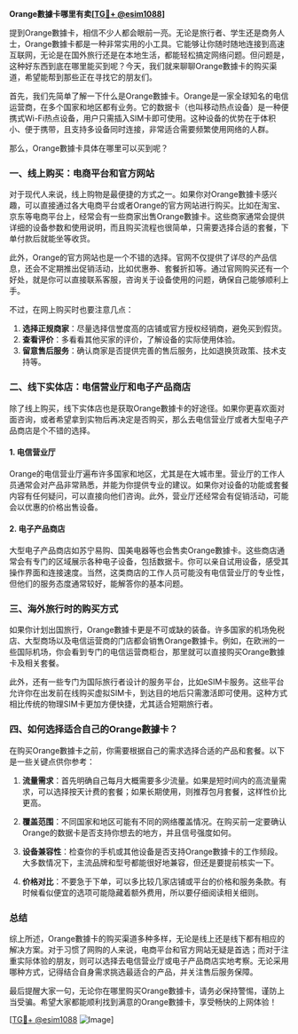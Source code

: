 **Orange數據卡哪里有卖[[TG💪+ @esim1088](https://t.me/s/esim1088)]**

提到Orange數據卡，相信不少人都会眼前一亮。无论是旅行者、学生还是商务人士，Orange數據卡都是一种非常实用的小工具。它能够让你随时随地连接到高速互联网，无论是在国外旅行还是在本地生活，都能轻松搞定网络问题。但问题是，这种好东西到底在哪里能买到呢？今天，我们就来聊聊Orange數據卡的购买渠道，希望能帮到那些正在寻找它的朋友们。

首先，我们先简单了解一下什么是Orange數據卡。Orange是一家全球知名的电信运营商，在多个国家和地区都有业务。它的数据卡（也叫移动热点设备）是一种便携式Wi-Fi热点设备，用户只需插入SIM卡即可使用。这种设备的优势在于体积小、便于携带，且支持多设备同时连接，非常适合需要频繁使用网络的人群。

那么，Orange數據卡具体在哪里可以买到呢？

### 一、线上购买：电商平台和官方网站

对于现代人来说，线上购物是最便捷的方式之一。如果你对Orange數據卡感兴趣，可以直接通过各大电商平台或者Orange的官方网站进行购买。比如在淘宝、京东等电商平台上，经常会有一些商家出售Orange數據卡。这些商家通常会提供详细的设备参数和使用说明，而且购买流程也很简单，只需要选择合适的套餐，下单付款后就能坐等收货。

此外，Orange的官方网站也是一个不错的选择。官网不仅提供了详尽的产品信息，还会不定期推出促销活动，比如优惠券、套餐折扣等。通过官网购买还有一个好处，就是你可以直接联系客服，咨询关于设备使用的问题，确保自己能够顺利上手。

不过，在网上购买时也要注意几点：

1. **选择正规商家**：尽量选择信誉度高的店铺或官方授权经销商，避免买到假货。
2. **查看评价**：多看看其他买家的评价，了解设备的实际使用体验。
3. **留意售后服务**：确认商家是否提供完善的售后服务，比如退换货政策、技术支持等。

### 二、线下实体店：电信营业厅和电子产品商店

除了线上购买，线下实体店也是获取Orange數據卡的好途径。如果你更喜欢面对面咨询，或者希望拿到实物后再决定是否购买，那么去电信营业厅或者大型电子产品商店是个不错的选择。

#### 1. 电信营业厅

Orange的电信营业厅遍布许多国家和地区，尤其是在大城市里。营业厅的工作人员通常会对产品非常熟悉，并能为你提供专业的建议。如果你对设备的功能或套餐内容有任何疑问，可以直接向他们咨询。此外，营业厅还经常会有促销活动，可能会以优惠的价格出售设备。

#### 2. 电子产品商店

大型电子产品商店如苏宁易购、国美电器等也会售卖Orange數據卡。这些商店通常会有专门的区域展示各种电子设备，包括数据卡。你可以亲自试用设备，感受其操作界面和连接速度。当然，这类商店的工作人员可能没有电信营业厅的专业性，但他们的服务态度通常较好，能解答你的基本问题。

### 三、海外旅行时的购买方式

如果你计划出国旅行，Orange數據卡更是不可或缺的装备。许多国家的机场免税店、大型商场以及电信运营商的门店都会销售Orange數據卡。例如，在欧洲的一些国际机场，你会看到专门的电信运营商柜台，那里就可以直接购买Orange數據卡及相关套餐。

此外，还有一些专门为国际旅行者设计的服务平台，比如eSIM卡服务。这些平台允许你在出发前在线购买虚拟SIM卡，到达目的地后只需激活即可使用。这种方式相比传统的物理SIM卡更加方便快捷，尤其适合短期旅行者。

### 四、如何选择适合自己的Orange數據卡？

在购买Orange數據卡之前，你需要根据自己的需求选择合适的产品和套餐。以下是一些关键点供你参考：

1. **流量需求**：首先明确自己每月大概需要多少流量。如果是短时间内的高流量需求，可以选择按天计费的套餐；如果长期使用，则推荐包月套餐，这样性价比更高。

2. **覆盖范围**：不同国家和地区可能有不同的网络覆盖情况。在购买前一定要确认Orange的数据卡是否支持你想去的地方，并且信号强度如何。

3. **设备兼容性**：检查你的手机或其他设备是否支持Orange數據卡的工作频段。大多数情况下，主流品牌和型号都能很好地兼容，但还是要提前核实一下。

4. **价格对比**：不要急于下单，可以多比较几家店铺或平台的价格和服务条款。有时候看似便宜的选项可能隐藏着额外费用，所以要仔细阅读相关细则。

### 总结

综上所述，Orange數據卡的购买渠道多种多样，无论是线上还是线下都有相应的解决方案。对于习惯了网购的人来说，电商平台和官方网站无疑是首选；而对于注重实际体验的朋友，则可以选择去电信营业厅或电子产品商店实地考察。无论采用哪种方式，记得结合自身需求挑选最适合的产品，并关注售后服务保障。

最后提醒大家一句，无论你在哪里购买Orange數據卡，请务必保持警惕，谨防上当受骗。希望大家都能顺利找到满意的Orange數據卡，享受畅快的上网体验！

[[TG💪+ @esim1088](https://t.me/s/esim1088) ![Image](https://i.postimg.cc/4NQfJmqS/Snipaste-2025-05-13-00-14-12.png)]